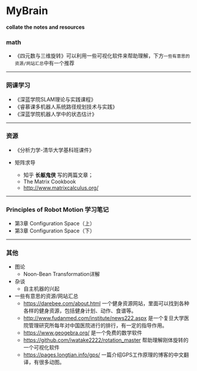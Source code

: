 # MyBrain
**collate the notes and resources** 

### math

* 《四元数与三维旋转》可以利用一些可视化软件来帮助理解，下方`一些有意思的资源/网站汇总`中有一个推荐

---

### 网课学习

* 《深蓝学院SLAM理论与实践课程》
* 《睿慕课多机器人系统路径规划技术与实践》
* 《深蓝学院机器人学中的状态估计》

---

### 资源

* 《分析力学-清华大学基科班课件》

* 矩阵求导

  + 知乎 **长躯鬼侠** 写的两篇文章；
  + The Matrix Cookbook 
  + http://www.matrixcalculus.org/




---

### Principles of Robot Motion 学习笔记

* 第3章 Configuration Space（上）
* 第3章 Configuration Space（下）



---

### 其他

* 图论
  + Noon-Bean Transformation详解
* 杂谈
  + 自主机器的兴起
* 一些有意思的资源/网站汇总
  + https://darebee.com/about.html 一个健身资源网站，里面可以找到各种各样的健身资源，包括健身计划、动作、食谱等。
  + http://www.fudanmed.com/institute/news222.aspx 是一个复旦大学医院管理研究所每年对中国医院进行的排行，有一定的指导作用。
  + https://www.geogebra.org/ 是一个免费的数学软件
  + https://github.com/iwatake2222/rotation_master 帮助理解刚体旋转的一个可视化软件
  + https://pages.longtian.info/gps/ 一篇介绍GPS工作原理的博客的中文翻译，有很多动图。
